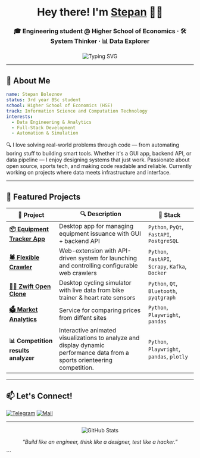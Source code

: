 <h1 align="center">Hey there! I'm <a href="https://github.com/Dbyavol" target="_blank">Stepan</a> 👨‍💻</h1>
<h3 align="center">🎓 Engineering student @ Higher School of Economics · 🛠️ System Thinker · 📊 Data Explorer</h3>

<p align="center">
  <img src="https://readme-typing-svg.demolab.com?font=Fira+Code&duration=2500&pause=500&center=true&vCenter=true&width=435&lines=Turning+data+into+insight+%F0%9F%93%88;Engineering+problems+into+solutions+%E2%9A%99%EF%B8%8F;Always+learning%2C+always+building+%F0%9F%9A%80" alt="Typing SVG" />
</p>

---

## 👾 About Me

```yaml
name: Stepan Boleznov
status: 3rd year BSc student
school: Higher School of Economics (HSE)
track: Information Science and Computation Technology
interests:
  - Data Engineering & Analytics
  - Full-Stack Development
  - Automation & Simulation
````

🔍 I love solving real-world problems through code — from automating boring stuff to building smart tools.
Whether it's a GUI app, backend API, or data pipeline — I enjoy designing systems that just work.
Passionate about open source, sports tech, and making code readable and reliable.
Currently working on projects where data meets infrastructure and interface.


---

## 🚀 Featured Projects

| 📌 Project  | 🔍 Description  | 🔧 Stack  |
| ----------------------------- | -------------------------------------------------------------------------------- | ------------------------------------------- |
| [**📦 Equipment Tracker App**](https://github.com/Dbyavol/Equipment-issuance-accounting-program) | Desktop app for managing equipment issuance with GUI + backend API | `Python`, `PyQt`, `FastAPI`, `PostgreSQL` |
| [**🕷️ Flexible Crawler**](https://github.com/Dbyavol/flexible-crawler)   | Web-extension with API-driven system for launching and controlling configurable web crawlers|`Python`, `FastAPI`, `Scrapy`, `Kafka`, `Docker`|
| [**🏃‍♂️ Zwift Open Clone**](https://github.com/Dbyavol/zwift-analog) | Desktop cycling simulator with live data from bike trainer & heart rate sensors | `Python`, `Qt`, `Bluetooth`, `pyqtgraph`    |
| [**🗳️ Market Analytics**](https://github.com/Dbyavol/market-analytics) | Service for comparing prices from diffent sites| `Python`, `Playwright`, `pandas`|
| **📊 Competition results analyzer**  | Interactive animated visualizations to analyze and display dynamic performance data from a sports orienteering competition.  | `Python`, `Playwright`, `pandas`, `plotly`|



---

## 📫 Let's Connect!

[![Telegram](https://img.shields.io/badge/Telegram-2CA5E0?style=for-the-badge\&logo=telegram\&logoColor=white)](https://t.me/sboleznov)
[![Mail](https://img.shields.io/badge/Email-D14836?style=for-the-badge\&logo=gmail\&logoColor=white)](mailto:stepa0725@yandex.ru)

---

<p align="center">
  <img src="https://github-readme-stats.vercel.app/api?username=Dbyavol&show_icons=true&theme=radical" alt="GitHub Stats"/>
</p>

<p align="center"><i>“Build like an engineer, think like a designer, test like a hacker.”</i></p>
```
